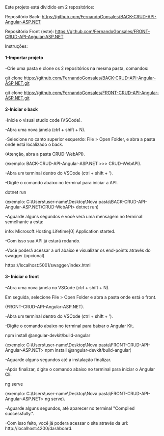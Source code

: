 Este projeto está dividido em 2 repositórios:

Repositório Back: https://github.com/FernandoGonsales/BACK-CRUD-API-Angular-ASP.NET

Repositório Front (este): https://github.com/FernandoGonsales/FRONT-CRUD-API-Angular-ASP.NET

Instruções:

<h4>1-Importar projeto</h4>
-Crie uma pasta e clone os 2 repositórios na mesma pasta, comandos:

git clone https://github.com/FernandoGonsales/BACK-CRUD-API-Angular-ASP.NET.git

git clone https://github.com/FernandoGonsales/FRONT-CRUD-API-Angular-ASP.NET.git

<h4>2-Iniciar o back </h4>

-Inicie o visual studio code (VSCode).

-Abra uma nova janela (ctrl + shift + N).

-Selecione no canto superior esquerdo: File > Open Folder, e abra a pasta onde está localizado o back.

(Atenção, abra a pasta CRUD-WebAPI).

(exemplo: BACK-CRUD-API-Angular-ASP.NET >>> CRUD-WebAPI).

-Abra um terminal dentro do VSCode (ctrl + shift + ').

-Digite o comando abaixo no terminal para iniciar a API.


dotnet run


(exemplo: C:\Users\user-name\Desktop\Nova pasta\BACK-CRUD-API-Angular-ASP.NET\CRUD-WebAPI> dotnet run)

-Aguarde alguns segundos e você verá uma mensagem no terminal semelhante a esta:


info: Microsoft.Hosting.Lifetime[0]
      Application started.
      
      
-Com isso sua API já estará rodando.

-Você poderá acessar a url abaixo e visualizar os end-points através do swagger (opcional).

https://localhost:5001/swagger/index.html


<h4>3- Iniciar o front </h4>

-Abra uma nova janela no VSCode (ctrl + shift + N). 

Em seguida, selecione File > Open Folder e abra a pasta onde está o front.

(FRONT-CRUD-API-Angular-ASP.NET).

-Abra um terminal dentro do VSCode (ctrl + shift + ').

-Digite o comando abaixo no terminal para baixar o Angular Kit.


npm install @angular-devkit/build-angular


(exemplo: C:\Users\user-name\Desktop\Nova pasta\FRONT-CRUD-API-Angular-ASP.NET> npm install @angular-devkit/build-angular)

-Aguarde alguns segundos até a instalação finalizar.

-Após finalizar, digite o comando abaixo no terminal para iniciar o Angular Cli.


ng serve


(exemplo: C:\Users\user-name\Desktop\Nova pasta\FRONT-CRUD-API-Angular-ASP.NET> ng serve).

-Aguarde alguns segundos, até aparecer no terminal "Compiled successfully.".

-Com isso feito, você já podera acessar o site através da url: http://localhost:4200/dashboard.
